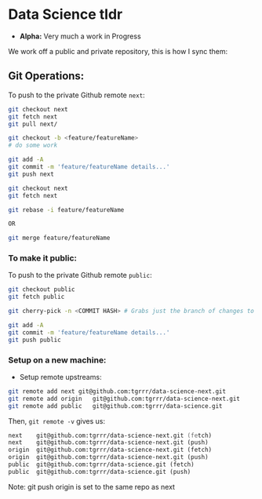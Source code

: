 # Data Science tldr

- **Alpha:** Very much a work in Progress

We work off a public and private repository, this is how I sync them:

## Git Operations:

To push to the private Github remote `next`:

```zsh
git checkout next
git fetch next
git pull next/

git checkout -b <feature/featureName>
# do some work

git add -A
git commit -m 'feature/featureName details...'
git push next

git checkout next
git fetch next

git rebase -i feature/featureName

OR

git merge feature/featureName
```

### To make it public:
To push to the private Github remote `public`:

```zsh
git checkout public
git fetch public

git cherry-pick -n <COMMIT HASH> # Grabs just the branch of changes to make public

git add -A
git commit -m 'feature/featureName details...'
git push public
```

### Setup on a new machine:

- Setup remote upstreams:
```zsh
git remote add next git@github.com:tgrrr/data-science-next.git
git remote add origin	git@github.com:tgrrr/data-science-next.git
git remote add public	git@github.com:tgrrr/data-science.git
```

Then, `git remote -v` gives us:

```zsh
next	git@github.com:tgrrr/data-science-next.git (fetch)
next	git@github.com:tgrrr/data-science-next.git (push)
origin	git@github.com:tgrrr/data-science-next.git (fetch)
origin	git@github.com:tgrrr/data-science-next.git (push)
public	git@github.com:tgrrr/data-science.git (fetch)
public	git@github.com:tgrrr/data-science.git (push)
```




Note: git push origin is set to the same repo as next
